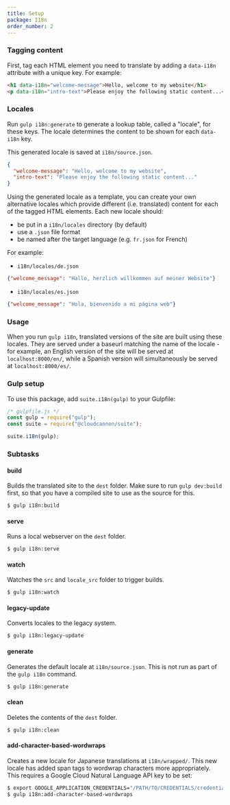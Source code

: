 ```yaml
---
title: Setup
package: I18n
order_number: 2
---
```

### Tagging content

First, tag each HTML element you need to translate by adding a `data-i18n` attribute with a unique key. For example:

```html
<h1 data-i18n="welcome-message">Hello, welcome to my website</h1>
<p data-i18n="intro-text">Please enjoy the following static content...</p>
```

### Locales

Run `gulp i18n:generate` to generate a lookup table, called a "locale", for these keys. The locale determines the content to be shown for each `data-i18n` key.

This generated locale is saved at `i18n/source.json`.

```json
{
  "welcome-message": "Hello, welcome to my website",
  "intro-text": "Please enjoy the following static content..."
}
```

Using the generated locale as a template, you can create your own alternative locales which provide different (i.e. translated) content for each of the tagged HTML elements. Each new locale should: 
* be put in a `i18n/locales` directory (by default)
* use a `.json` file format
* be named after the target language (e.g. `fr.json` for French)

For example:
* `i18n/locales/de.json`
```json
{"welcome_message": "Hallo, herzlich willkommen auf meiner Website"}
```
* `i18n/locales/es.json`
```json
{"welcome_message": "Hola, bienvenido a mi página web"}
```

### Usage

When you run `gulp i18n`, translated versions of the site are built using these locales. They are served under a baseurl matching the name of the locale - for example, an English version of the site will be served at `localhost:8000/en/`, while a Spanish version will simultaneously be served at `localhost:8000/es/`.

### Gulp setup

To use this package, add `suite.i18n(gulp)` to your Gulpfile:

```js
/* gulpfile.js */
const gulp = require("gulp");
const suite = require("@cloudcannon/suite");

suite.i18n(gulp);
```

### Subtasks

#### build

Builds the translated site to the `dest` folder. Make sure to run `gulp dev:build` first, so that you have a compiled site to use as the source for this.

```bash
$ gulp i18n:build
```

#### serve

Runs a local webserver on the `dest` folder.

```sh
$ gulp i18n:serve
```

#### watch

Watches the `src` and `locale_src` folder to trigger builds.

```bash
$ gulp i18n:watch
```

#### legacy-update

Converts locales to the legacy system.

```bash
$ gulp i18n:legacy-update
```

#### generate

Generates the default locale at `i18n/source.json`. This is not run as part of the `gulp i18n` command.

```bash
$ gulp i18n:generate
```

#### clean

Deletes the contents of the `dest` folder.

```bash
$ gulp i18n:clean
```

#### add-character-based-wordwraps

Creates a new locale for Japanese translations at `i18n/wrapped/`. This new locale has added span tags to wordwrap characters more appropriately. This requires a Google Cloud Natural Language API key to be set:

```bash
$ export GOOGLE_APPLICATION_CREDENTIALS="/PATH/TO/CREDENTIALS/credentials.json"
$ gulp i18n:add-character-based-wordwraps
```